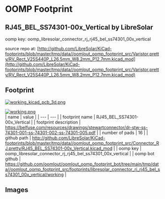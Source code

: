 # OOMP Footprint  
## RJ45_BEL_SS74301-00x_Vertical  by LibreSolar  
  
oomp key: oomp_libresolar_connector_rj_rj45_bel_ss74301_00x_vertical  
  
source repo at: [http://github.com/LibreSolar/KiCad-footprints/blob/master/tmp/data//oomlout_oomp_footprint_src/Varistor.pretty/RV_Rect_V25S440P_L26.5mm_W8.2mm_P12.7mm.kicad_mod](http://github.com/LibreSolar/KiCad-footprints/blob/master/tmp/data//oomlout_oomp_footprint_src/Varistor.pretty/RV_Rect_V25S440P_L26.5mm_W8.2mm_P12.7mm.kicad_mod)  
## Footprint  
  
[![working_kicad_pcb_3d.png](working_kicad_pcb_3d_600.png)](working_kicad_pcb_3d.png)  
  
[![working.png](working_600.png)](working.png)  
| name | value | 
| --- | --- | 
| footprint name | RJ45_BEL_SS74301-00x_Vertical | 
| footprint description | https://belfuse.com/resources/drawings/stewartconnector/dr-stw-ss-74301-001-ss-74301-002-ss-74301-005.pdf | 
| number of pads | 16 | 
| github path | http://github.com/LibreSolar/KiCad-footprints/blob/master/tmp/data//oomlout_oomp_footprint_src/Connector_RJ.pretty/RJ45_BEL_SS74301-00x_Vertical.kicad_mod | 
| oomp key | oomp_libresolar_connector_rj_rj45_bel_ss74301_00x_vertical | 
| oomp bot github | https://github.com/oomlout/oomlout_oomp_footprint_bot/tree/main/tmp/data//oomlout_oomp_footprint_src/footprints/libresolar_connector_rj_rj45_bel_ss74301_00x_vertical/working | 
## Images  
